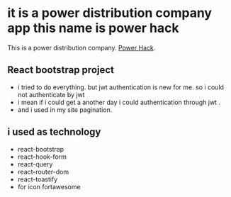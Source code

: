 # it is a power distribution company app this name is power hack

This is a power distribution company. [Power Hack](https://power-hack-73d03.web.app/).

## React bootstrap project

* i tried to do everything. but jwt authentication is new for me. so i could not authenticate by jwt
* i mean if i could get a another day i could authentication through jwt .
* and i used in my site pagination.

## i used as technology 
* react-bootstrap
* react-hook-form
* react-query
* react-router-dom
* react-toastify
* for icon fortawesome


